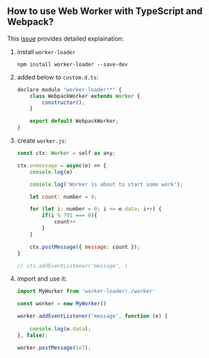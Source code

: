 ## How to use Web Worker with TypeScript and Webpack?

This [issue](https://github.com/webpack-contrib/worker-loader/issues/189) provides detailed explaination:

1. install `worker-loader`
    ```
    npm install worker-loader --save-dev
    ```

2. added below to `custom.d.ts`:
    ```js
    declare module "worker-loader!*" {
        class WebpackWorker extends Worker {
            constructor();
        }

        export default WebpackWorker;
    }
    ```

3. create `worker.js`:
    ```js
    const ctx: Worker = self as any;

    ctx.onmessage = async(e) => {
        console.log(e)

        console.log('Worker is about to start some work');

        let count: number = 0;

        for (let i: number = 0; i <= e.data; i++) {
            if(i % 791 === 0){
                count++
            }
        }

        ctx.postMessage({ message: count });
    }

    // ctx.addEventListener('message', )
    ```
    
4. import and use it:
    ```js
    import MyWorker from 'worker-loader!./worker'

    const worker = new MyWorker()

    worker.addEventListener('message', function (e) {
        
        console.log(e.data);
    }, false);

    worker.postMessage(1e7);
    ```

